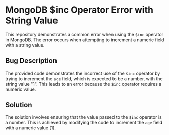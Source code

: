 # MongoDB $inc Operator Error with String Value
This repository demonstrates a common error when using the `$inc` operator in MongoDB. The error occurs when attempting to increment a numeric field with a string value. 

## Bug Description
The provided code demonstrates the incorrect use of the `$inc` operator by trying to increment the `age` field, which is expected to be a number, with the string value "1". This leads to an error because the `$inc` operator requires a numeric value.

## Solution
The solution involves ensuring that the value passed to the `$inc` operator is a number. This is achieved by modifying the code to increment the `age` field with a numeric value (1).